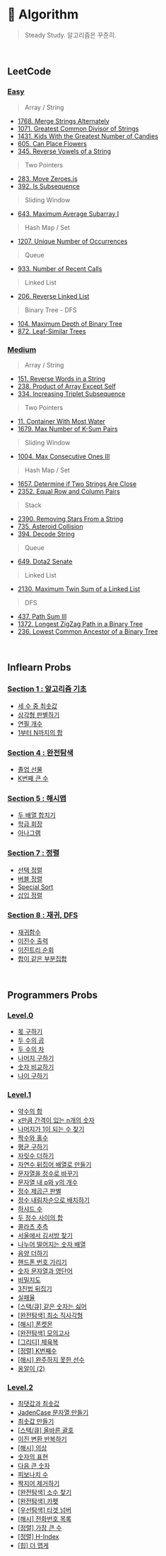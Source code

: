 # 📜 Algorithm

> Steady Study. 알고리즘은 꾸준히.

<br/>

## LeetCode

### [Easy](/LeetCode/Easy/)

> Array / String

- [1768. Merge Strings Alternately](/LeetCode/Easy/1768_Merge_Strings_Alternately.js)
- [1071. Greatest Common Divisor of Strings](/LeetCode/Easy/1071_Greatest_Common_Divisor_of_Strings.js)
- [1431. Kids With the Greatest Number of Candies](/LeetCode/Easy/1431_Kids_With_the_Greatest_Number_of_Candies.js)
- [605. Can Place Flowers](/LeetCode/Easy/605_Can_Place_Flowers.js)
- [345. Reverse Vowels of a String](/LeetCode/Easy/345_Reverse_Vowels_of_a_String.js)

> Two Pointers

- [283. Move Zeroes.js](/LeetCode/Easy/283_Move_Zeroes.js)
- [392. Is Subsequence](/LeetCode/Easy/392_Is_Subsequence.js)

> Sliding Window

- [643. Maximum Average Subarray I](/LeetCode/Easy/643_Maximum_Average_Subarray_I.js)

> Hash Map / Set

- [1207. Unique Number of Occurrences](/LeetCode/Easy/1207_Unique_Number_of_Occurrences.js)

> Queue

- [933. Number of Recent Calls](/LeetCode/Easy/933_Number_of_Recent_Calls.js)

> Linked List

- [206. Reverse Linked List](/LeetCode/Easy/206_Reverse_Linked_List.js)

> Binary Tree - DFS

- [104. Maximum Depth of Binary Tree](/LeetCode/Easy/104_Maximum_Depth_of_Binary_Tree.js)
- [872. Leaf-Similar Trees](/LeetCode/Easy/872_Leaf_Similar_Trees.js)

### [Medium](/LeetCode/Medium/)

> Array / String

- [151. Reverse Words in a String](/LeetCode/Medium/151_Reverse_Words_in_a_String.js)
- [238. Product of Array Except Self](/LeetCode/Medium/238_Product_of_Array_Except%20Self.js)
- [334. Increasing Triplet Subsequence](/LeetCode/Medium/334_Increasing_Triplet_Subsequence.js)

> Two Pointers

- [11. Container With Most Water](/LeetCode/Medium/11_Container_With_Most_Water.js)
- [1679. Max Number of K-Sum Pairs](/LeetCode/Medium/1679_Max_Number_of_K-Sum_Pairs.js)

> Sliding Window

- [1004. Max Consecutive Ones III](/LeetCode/Medium/1004_Max_Consecutive_Ones_III.js)

> Hash Map / Set

- [1657. Determine if Two Strings Are Close](/LeetCode/Medium/1657_Determine_if_Two_Strings_Are_Close.js)
- [2352. Equal Row and Column Pairs](/LeetCode/Medium/2352_Equal_Row_and_Column_Pairs.js)

> Stack

- [2390. Removing Stars From a String](/LeetCode/Medium/2390_Removing_Stars_From_a_String.js)
- [735. Asteroid Collision](/LeetCode/Medium/735_Asteroid_Collision.js)
- [394. Decode String](/LeetCode/Medium/394_Decode_String.js)

> Queue

- [649. Dota2 Senate](/LeetCode/Medium/649_Dota2_Senate.js)

> Linked List

- [2130. Maximum Twin Sum of a Linked List](/LeetCode/Medium/2130_Maximum_Twin_Sum%20of_a_Linked_List.js)

> DFS

- [437. Path Sum III](/LeetCode/Medium/437_Path_Sum_III.js)
- [1372. Longest ZigZag Path in a Binary Tree](/LeetCode/Medium/1372_Longest_ZigZag_Path_in_a_Binary_Tree.js)
- [236. Lowest Common Ancestor of a Binary Tree](/LeetCode/Medium/236_Lowest_Common_Ancestor_of_a_Binary_Tree.js)

<br/>

## Inflearn Probs

### [Section 1 : 알고리즘 기초](/Inflearn/섹션1/)

- [세 수 중 최솟값](/Inflearn/섹션1/1.%20세%20수%20중%20최솟값.js)
- [삼각형 판별하기](/Inflearn/섹션1/2.%20삼각형%20판별하기.js)
- [연필 개수](/Inflearn/섹션1/3.%20연필개수.js)
- [1부터 N까지의 합](/Inflearn/섹션1/4.%201부터%20N까지의%20합.js)

### [Section 4 : 완전탐색](/Inflearn/섹션4/)

- [졸업 선물](/Inflearn/섹션4/4.%20졸업선물.js)
- [K번째 큰 수](/Inflearn/섹션4/5.%20K번째%20큰%20수.js)

### [Section 5 : 해시맵](/Inflearn/섹션5/)

- [두 배열 합치기](/Inflearn/섹션5/1.%20두%20배열%20합치기.js)
- [학급 회장](/Inflearn/섹션5/6.%20학급%20회장(해쉬).js)
- [아나그램](/Inflearn/섹션5/7.%20아나그램.js)

### [Section 7 : 정렬](/Inflearn/섹션7/)

- [선택 정렬](/Inflearn/섹션7/1.%20선택정렬.js)
- [버블 정렬](/Inflearn/섹션7/2.%20버블정렬.js)
- [Special Sort](/Inflearn/섹션7/3.%20Special%20Sort.js)
- [삽입 정렬](/Inflearn/섹션7/4.%20삽입정렬.js)

### [Section 8 : 재귀, DFS](/Inflearn/섹션8/)

- [재귀함수](/Inflearn/섹션8/1.%20재귀함수.js)
- [이진수 출력](/Inflearn/섹션8/2.%20이진수%20출력(재귀).js)
- [이진트리 순회](/Inflearn/섹션8/3.%20이진트리순회.js)
- [합이 같은 부분집합](/Inflearn/섹션8/5.%20합이%20같은%20부분집합.js)

<br/>

## Programmers Probs

### [Level.0](/Programmers/Level.0/)

- [몫 구하기](/Programmers/Level.0/01_몫_구하기.js)
- [두 수의 곱](/Programmers/Level.0/02_두_수의_곱.js)
- [두 수의 차](/Programmers/Level.0/03_두_수의_차.js)
- [나머지 구하기](/Programmers/Level.0/04_나머지_구하기.js)
- [숫자 비교하기](/Programmers/Level.0/05_숫자_비교하기.js)
- [나이 구하기](/Programmers/Level.0/06_나이_구하기.js)

### [Level.1](/Programmers/Level.1/)

- [약수의 합](/Programmers/Level.1/01_약수의_합.js)
- [x만큼 간격이 있는 n개의 숫자](/Programmers/Level.1/02_x만큼_간격있는_n개숫자.js)
- [나머지가 1이 되는 수 찾기](/Programmers/Level.1/03_나머지가_1이되는_수찾기.js)
- [짝수와 홀수](/Programmers/Level.1/04_짝수와_홀수.js)
- [평균 구하기](/Programmers/Level.1/05_평균_구하기.js)
- [자릿수 더하기](/Programmers/Level.1/06_자릿수_더하기.js)
- [자연수 뒤집어 배열로 만들기](/Programmers/Level.1/07_자연수_뒤집어_배열로_만들기.js)
- [문자열을 정수로 바꾸기](/Programmers/Level.1/08_문자열을_정수로_바꾸기.js)
- [문자열 내 p와 y의 개수](/Programmers/Level.1/09_문자열_내_p와_y의_개수.js)
- [정수 제곱근 판별](/Programmers/Level.1/10_정수_제곱근_판별.js)
- [정수 내림차순으로 배치하기](/Programmers/Level.1/11_정수_내림차순으로_배치하기.js)
- [하샤드 수](/Programmers/Level.1/12_하샤드_수.js)
- [두 정수 사이의 합](/Programmers/Level.1/13_두_정수_사이의_합.js)
- [콜라츠 추측](/Programmers/Level.1/14_콜라츠_추측.js)
- [서울에서 김서방 찾기](/Programmers/Level.1/15_서울에서_김서방_찾기.js)
- [나누어 떨어지는 숫자 배열](/Programmers/Level.1/16_나누어_떨어지는_숫자_배열.js)
- [음양 더하기](/Programmers/Level.1/17_음양_더하기.js)
- [핸드폰 번호 가리기](/Programmers/Level.1/18_핸드폰_번호_가리기.js)
- [숫자 문자열과 영단어](/Programmers/Level.1/19_숫자_문자열과_영단어.js)
- [비밀지도](/Programmers/Level.1/20_비밀지도.js)
- [3진법 뒤집기](/Programmers/Level.1/21_3진법_뒤집기.js)
- [실패율](/Programmers/Level.1/22_실패율.js)
- [[스택/큐] 같은 숫자는 싫어](/Programmers/Level.1/23_같은_숫자는_싫어.js)
- [[완전탐색] 최소 직사각형](/Programmers/Level.1/24_최소_직사각형.js)
- [[해시] 폰켓몬](/Programmers/Level.1/25_폰켓몬.js)
- [[완전탐색] 모의고사](/Programmers/Level.1/26_모의고사.js)
- [[그리디] 체육복](/Programmers/Level.1/27_체육복.js)
- [[정렬] K번째수](/Programmers/Level.1/28_K번째수.js)
- [[해시] 완주하지 못한 선수](/Programmers/Level.1/29_완주하지_못한_선수.js)
- [옹알이 (2)](/Programmers/Level.1/30_옹알이(2).js)

### [Level.2](/Programmers/Level.2/)

- [최댓값과 최솟값](/Programmers/Level.2/01_최댓값과_최솟값.js)
- [JadenCase 문자열 만들기](/Programmers/Level.2/02_JadenCase_문자열_만들기.js)
- [최솟값 만들기](/Programmers/Level.2/03_최솟값_만들기.js)
- [[스택/큐] 올바른 괄호](/Programmers/Level.2/04_올바른_괄호.js)
- [이진 변환 반복하기](/Programmers/Level.2/05_이진_변환_반복하기.js)
- [[해시] 의상](/Programmers/Level.2/06_의상.js)
- [숫자의 표현](/Programmers/Level.2/07_숫자의_표현.js)
- [다음 큰 숫자](/Programmers/Level.2/08_다음_큰_숫자.js)
- [피보나치 수](/Programmers/Level.2/09_피보나치_수.js)
- [짝지어 제거하기](/Programmers/Level.2/10_짝지어_제거하기.js)
- [[완전탐색] 소수 찾기](/Programmers/Level.2/11_소수_찾기.js)
- [[완전탐색] 카펫](/Programmers/Level.2/12_카펫.js)
- [[우선탐색] 타겟 넘버](/Programmers/Level.2/13_타겟_넘버.js)
- [[해시] 전화번호 목록](/Programmers/Level.2/14_전화번호_목록.js)
- [[정렬] 가장 큰 수](/Programmers/Level.2/15_가장_큰_수.js)
- [[정렬] H-Index](/Programmers/Level.2/16_H-Index.js)
- [[힙] 더 맵게](/Programmers/Level.2/17_더_맵게.js)
